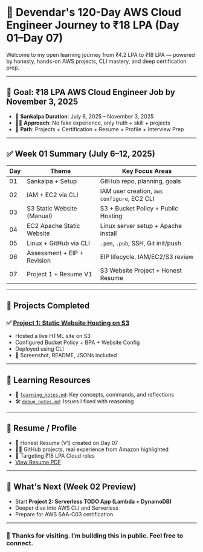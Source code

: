 # 🚀 Devendar's 120-Day AWS Cloud Engineer Journey to ₹18 LPA (Day 01–Day 07)

Welcome to my open learning journey from ₹4.2 LPA to ₹18 LPA — powered by honesty, hands-on AWS projects, CLI mastery, and deep certification prep.

---

## 🧭 Goal: ₹18 LPA AWS Cloud Engineer Job by November 3, 2025

- 📅 **Sankalpa Duration**: July 6, 2025 – November 3, 2025
- 🧘‍♂️ **Approach**: No fake experience, only truth + skill + projects
- 🎯 **Path**: Projects + Certification + Resume + Profile + Interview Prep

---

## ✅ Week 01 Summary (July 6–12, 2025)

| Day | Theme                         | Key Focus Areas |
|-----|-------------------------------|------------------|
| 01  | Sankalpa + Setup              | GitHub repo, planning, goals |
| 02  | IAM + EC2 via CLI             | IAM user creation, `aws configure`, EC2 CLI |
| 03  | S3 Static Website (Manual)    | S3 + Bucket Policy + Public Hosting |
| 04  | EC2 Apache Static Website     | Linux server setup + Apache install |
| 05  | Linux + GitHub via CLI        | `.pem`, `.pub`, SSH, Git init/push |
| 06  | Assessment + EIP + Revision   | EIP lifecycle, IAM/EC2/S3 review |
| 07  | Project 1 + Resume V1         | S3 Website Project + Honest Resume |

---

## 🔨 Projects Completed

### ✅ [Project 1: Static Website Hosting on S3](projects/project01-s3-static-website/)

- Hosted a live HTML site on S3
- Configured Bucket Policy + BPA + Website Config
- Deployed using CLI
- 📸 Screenshot, README, JSONs included

---

## 🧠 Learning Resources

- 📘 [`learning_notes.md`](./learning_notes.md): Key concepts, commands, and reflections
- 🛠 [`debug_notes.md`](./debug_notes.md): Issues I fixed with reasoning

---

## 📄 Resume / Profile

- 📌 Honest Resume (V1) created on Day 07
- 👨‍💻 GitHub projects, real experience from Amazon highlighted
- 🎯 Targeting ₹18 LPA Cloud roles
- [View Resume PDF](link-if-you-want-to-add-later)

---

## 🔭 What's Next (Week 02 Preview)

- Start **Project 2: Serverless TODO App (Lambda + DynamoDB)**
- Deeper dive into AWS CLI and Serverless
- Prepare for AWS SAA-C03 certification

---

### 🙏 Thanks for visiting. I’m building this in public. Feel free to connect.


